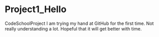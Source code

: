 # Project1_Hello
CodeSchoolProject
I am trying my hand at GitHub for the first time. Not really understanding a lot. Hopeful that it will get better with time.
